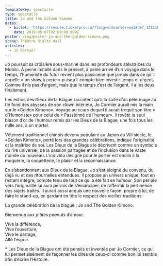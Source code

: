 ```yaml
---
templateKey: spectacle
type: spectacle
title: Jo and the Golden Kimono
dates:
  - billet: 'https://secure.ticketpro.ca/?lang=en&server=ww1#def_1311103811'
    date: 2019-05-07T02:00:00.000Z
poster: /img/poster-jo-and-the-golden-kimono.png
scene: Théâtre Rialto Hall
artistes:
  - Jo Cormier
---
```

Jo poursuit sa croisière sous-marine dans les profondeurs salvatrices du Mobilo. À peine installé dans le présent, à peine arrivé d’un voyage dans le temps, l’humoriste du futur revient plus passionné que jamais dans ce qu’il appelle « un show à perte » puisqu’il compte bien investir temps et argent. Comme il n’a pas d’argent, mais que le temps c’est de l’argent, il a les deux finalement.  

Les échos des Dieux de la Blague racontent qu’à la suite d’un pèlerinage au fin fond des abysses de son clown intérieur, Jo Cormier aurait mis la main sur le «Golden Kimono». Voyage au cours duquel il aurait troqué son titre « d’Humoriste» pour celui de « Passionné de l’humour». Il revêtit le seul blason d’or de l’humour remis par les Dieux de la Blague, une fois tous les mille ans, à un mortel. 

Vêtement traditionnel chinois devenu populaire au Japon au VIII siècle, le «Golden Kimono», porté lors des grandes célébrations, indique l’originalité et la maîtrise de soi. Les Dieux de la Blague le décrivent comme un symbole du rire universel, de la passion partagée et de l’inclusion dans le vaste monde du nouveau. L‘individu désigné pour le porter est enclin à la moquerie, la coquetterie, le plaisir et la reconnaissance. 

En s’abandonnant aux Dieux de la Blague, Jo s’est éloigné du convenu, du déjà vu et des ritournelles entendues.  Il propose un univers unique, tout en restant intègre, compte tenu de tout ce qui a été fait en humour. Son périple vers l’originalité lui aura permis de s’émanciper, de raffermir la pertinence des sujets traités. Il aurait aussi acquis une nouvelle façon, propre à lui, de faire le stand-up, en gardant en tête le respect des vieilles traditions. 

La grande célébration de la blague : Jo and The Golden Kimono. 

Bienvenue aux _p’tites peanuts_ d’amour. 

Vive la différence, \
Vive l’ouverture, \
Vive le partage, \
Allô l’espoir. 

\* Les Dieux de la Blague ont été pensés et inventés par Jo Cormier, ce qui lui permet aisément de façonner les dires de ceux-ci comme bon lui semble afin d’écrire l’Histoire.

